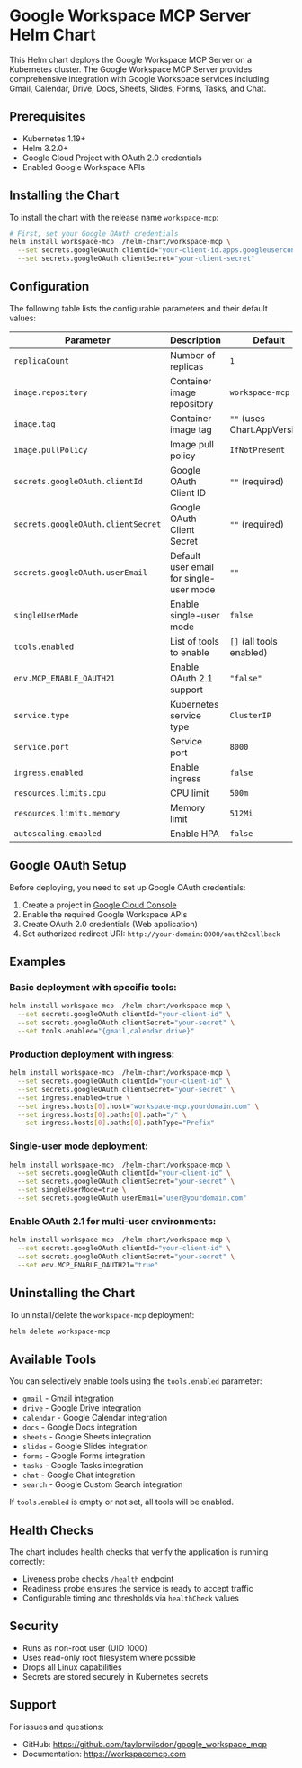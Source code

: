 # Google Workspace MCP Server Helm Chart

This Helm chart deploys the Google Workspace MCP Server on a Kubernetes cluster. The Google Workspace MCP Server provides comprehensive integration with Google Workspace services including Gmail, Calendar, Drive, Docs, Sheets, Slides, Forms, Tasks, and Chat.

## Prerequisites

- Kubernetes 1.19+
- Helm 3.2.0+
- Google Cloud Project with OAuth 2.0 credentials
- Enabled Google Workspace APIs

## Installing the Chart

To install the chart with the release name `workspace-mcp`:

```bash
# First, set your Google OAuth credentials
helm install workspace-mcp ./helm-chart/workspace-mcp \
  --set secrets.googleOAuth.clientId="your-client-id.apps.googleusercontent.com" \
  --set secrets.googleOAuth.clientSecret="your-client-secret"
```

## Configuration

The following table lists the configurable parameters and their default values:

| Parameter | Description | Default |
|-----------|-------------|---------|
| `replicaCount` | Number of replicas | `1` |
| `image.repository` | Container image repository | `workspace-mcp` |
| `image.tag` | Container image tag | `""` (uses Chart.AppVersion) |
| `image.pullPolicy` | Image pull policy | `IfNotPresent` |
| `secrets.googleOAuth.clientId` | Google OAuth Client ID | `""` (required) |
| `secrets.googleOAuth.clientSecret` | Google OAuth Client Secret | `""` (required) |
| `secrets.googleOAuth.userEmail` | Default user email for single-user mode | `""` |
| `singleUserMode` | Enable single-user mode | `false` |
| `tools.enabled` | List of tools to enable | `[]` (all tools enabled) |
| `env.MCP_ENABLE_OAUTH21` | Enable OAuth 2.1 support | `"false"` |
| `service.type` | Kubernetes service type | `ClusterIP` |
| `service.port` | Service port | `8000` |
| `ingress.enabled` | Enable ingress | `false` |
| `resources.limits.cpu` | CPU limit | `500m` |
| `resources.limits.memory` | Memory limit | `512Mi` |
| `autoscaling.enabled` | Enable HPA | `false` |

## Google OAuth Setup

Before deploying, you need to set up Google OAuth credentials:

1. Create a project in [Google Cloud Console](https://console.cloud.google.com/)
2. Enable the required Google Workspace APIs
3. Create OAuth 2.0 credentials (Web application)
4. Set authorized redirect URI: `http://your-domain:8000/oauth2callback`

## Examples

### Basic deployment with specific tools:

```bash
helm install workspace-mcp ./helm-chart/workspace-mcp \
  --set secrets.googleOAuth.clientId="your-client-id" \
  --set secrets.googleOAuth.clientSecret="your-secret" \
  --set tools.enabled="{gmail,calendar,drive}"
```

### Production deployment with ingress:

```bash
helm install workspace-mcp ./helm-chart/workspace-mcp \
  --set secrets.googleOAuth.clientId="your-client-id" \
  --set secrets.googleOAuth.clientSecret="your-secret" \
  --set ingress.enabled=true \
  --set ingress.hosts[0].host="workspace-mcp.yourdomain.com" \
  --set ingress.hosts[0].paths[0].path="/" \
  --set ingress.hosts[0].paths[0].pathType="Prefix"
```

### Single-user mode deployment:

```bash
helm install workspace-mcp ./helm-chart/workspace-mcp \
  --set secrets.googleOAuth.clientId="your-client-id" \
  --set secrets.googleOAuth.clientSecret="your-secret" \
  --set singleUserMode=true \
  --set secrets.googleOAuth.userEmail="user@yourdomain.com"
```

### Enable OAuth 2.1 for multi-user environments:

```bash
helm install workspace-mcp ./helm-chart/workspace-mcp \
  --set secrets.googleOAuth.clientId="your-client-id" \
  --set secrets.googleOAuth.clientSecret="your-secret" \
  --set env.MCP_ENABLE_OAUTH21="true"
```

## Uninstalling the Chart

To uninstall/delete the `workspace-mcp` deployment:

```bash
helm delete workspace-mcp
```

## Available Tools

You can selectively enable tools using the `tools.enabled` parameter:

- `gmail` - Gmail integration
- `drive` - Google Drive integration  
- `calendar` - Google Calendar integration
- `docs` - Google Docs integration
- `sheets` - Google Sheets integration
- `slides` - Google Slides integration
- `forms` - Google Forms integration
- `tasks` - Google Tasks integration
- `chat` - Google Chat integration
- `search` - Google Custom Search integration

If `tools.enabled` is empty or not set, all tools will be enabled.

## Health Checks

The chart includes health checks that verify the application is running correctly:

- Liveness probe checks `/health` endpoint
- Readiness probe ensures the service is ready to accept traffic
- Configurable timing and thresholds via `healthCheck` values

## Security

- Runs as non-root user (UID 1000)
- Uses read-only root filesystem where possible
- Drops all Linux capabilities
- Secrets are stored securely in Kubernetes secrets

## Support

For issues and questions:
- GitHub: https://github.com/taylorwilsdon/google_workspace_mcp
- Documentation: https://workspacemcp.com